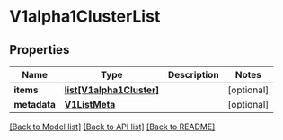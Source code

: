 # V1alpha1ClusterList

## Properties
Name | Type | Description | Notes
------------ | ------------- | ------------- | -------------
**items** | [**list[V1alpha1Cluster]**](V1alpha1Cluster.md) |  | [optional] 
**metadata** | [**V1ListMeta**](V1ListMeta.md) |  | [optional] 

[[Back to Model list]](../README.md#documentation-for-models) [[Back to API list]](../README.md#documentation-for-api-endpoints) [[Back to README]](../README.md)

